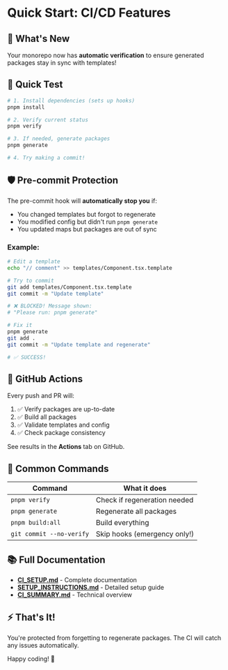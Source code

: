 # Quick Start: CI/CD Features

## 🎯 What's New

Your monorepo now has **automatic verification** to ensure generated packages stay in sync with templates!

## 🚦 Quick Test

```bash
# 1. Install dependencies (sets up hooks)
pnpm install

# 2. Verify current status
pnpm verify

# 3. If needed, generate packages
pnpm generate

# 4. Try making a commit!
```

## 🛡️ Pre-commit Protection

The pre-commit hook will **automatically stop you** if:
- You changed templates but forgot to regenerate
- You modified config but didn't run `pnpm generate`
- You updated maps but packages are out of sync

### Example:

```bash
# Edit a template
echo "// comment" >> templates/Component.tsx.template

# Try to commit
git add templates/Component.tsx.template
git commit -m "Update template"

# ❌ BLOCKED! Message shown:
# "Please run: pnpm generate"

# Fix it
pnpm generate
git add .
git commit -m "Update template and regenerate"

# ✅ SUCCESS!
```

## 🤖 GitHub Actions

Every push and PR will:
1. ✅ Verify packages are up-to-date
2. ✅ Build all packages  
3. ✅ Validate templates and config
4. ✅ Check package consistency

See results in the **Actions** tab on GitHub.

## 📝 Common Commands

| Command | What it does |
|---------|-------------|
| `pnpm verify` | Check if regeneration needed |
| `pnpm generate` | Regenerate all packages |
| `pnpm build:all` | Build everything |
| `git commit --no-verify` | Skip hooks (emergency only!) |

## 📚 Full Documentation

- **[CI_SETUP.md](./CI_SETUP.md)** - Complete documentation
- **[SETUP_INSTRUCTIONS.md](./SETUP_INSTRUCTIONS.md)** - Detailed setup guide
- **[CI_SUMMARY.md](./CI_SUMMARY.md)** - Technical overview

## ⚡ That's It!

You're protected from forgetting to regenerate packages. The CI will catch any issues automatically.

Happy coding! 🚀

